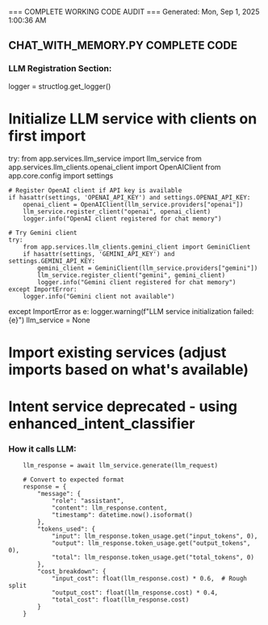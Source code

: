 === COMPLETE WORKING CODE AUDIT ===
Generated: Mon, Sep  1, 2025  1:00:36 AM
## CHAT_WITH_MEMORY.PY COMPLETE CODE
### LLM Registration Section:
logger = structlog.get_logger()

# Initialize LLM service with clients on first import
try:
    from app.services.llm_service import llm_service
    from app.services.llm_clients.openai_client import OpenAIClient
    from app.core.config import settings
    
    # Register OpenAI client if API key is available
    if hasattr(settings, 'OPENAI_API_KEY') and settings.OPENAI_API_KEY:
        openai_client = OpenAIClient(llm_service.providers["openai"])
        llm_service.register_client("openai", openai_client)
        logger.info("OpenAI client registered for chat memory")
    
    # Try Gemini client
    try:
        from app.services.llm_clients.gemini_client import GeminiClient
        if hasattr(settings, 'GEMINI_API_KEY') and settings.GEMINI_API_KEY:
            gemini_client = GeminiClient(llm_service.providers["gemini"])
            llm_service.register_client("gemini", gemini_client)
            logger.info("Gemini client registered for chat memory")
    except ImportError:
        logger.info("Gemini client not available")

except ImportError as e:
    logger.warning(f"LLM service initialization failed: {e}")
    llm_service = None

# Import existing services (adjust imports based on what's available)
# Intent service deprecated - using enhanced_intent_classifier

### How it calls LLM:
        llm_response = await llm_service.generate(llm_request)
        
        # Convert to expected format
        response = {
            "message": {
                "role": "assistant",
                "content": llm_response.content,
                "timestamp": datetime.now().isoformat()
            },
            "tokens_used": {
                "input": llm_response.token_usage.get("input_tokens", 0),
                "output": llm_response.token_usage.get("output_tokens", 0),
                "total": llm_response.token_usage.get("total_tokens", 0)
            },
            "cost_breakdown": {
                "input_cost": float(llm_response.cost) * 0.6,  # Rough split
                "output_cost": float(llm_response.cost) * 0.4,
                "total_cost": float(llm_response.cost)
            }
        }
        
